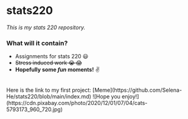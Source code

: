 # stats220
*This is my stats 220 repository.*
<br/>

### What will it contain?
* Assignments for stats 220 :smiley:
* ~~Stress induced work :sob: :scream:~~
* **Hopefully some _fun_ moments!** :v:
<br/>
Here is the link to my first project: [Meme](https://github.com/Selena-He/stats220/blob/main/index.md)
![Hope you enjoy!](https://cdn.pixabay.com/photo/2020/12/01/07/04/cats-5793173_960_720.jpg)
